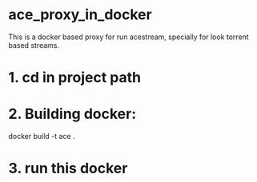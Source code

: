 # ace_proxy_in_docker
This is a docker based proxy for run acestream, specially for look torrent based streams.

# 1. cd in project path
# 2. Building docker: 
docker build -t ace .
# 3. run this docker
